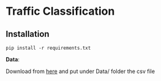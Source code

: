# Traffic Classification

## Installation

```
pip install -r requirements.txt
```

**Data**:

Download from [here](https://www.kaggle.com/sid321axn/malicious-urls-dataset) and put under Data/ folder the csv file

